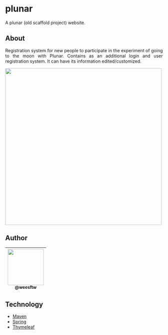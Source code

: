 # plunar
A plunar (old scaffold project) website.

## About
<p style="text-align: justify">Registration system for new people to participate in the experiment of going to the moon with Plunar. Contains as an additional login and user registration system. It can have its information edited/customized.</p>
<img src="https://ik.imagekit.io/do87d6wa1/plunar__Q_fMb0UC.png?updatedAt=1637465313164" width=500>

## Author
| [<img src="https://github.com/weesftw.png?size=115" width=115><br><sub>@weesftw</sub>](https://github.com/weesftw) |
| :---: |

## Technology
- [Maven](https://maven.apache.org/)
- [Spring](https://spring.io/)
- [Thymeleaf](https://www.thymeleaf.org/)
